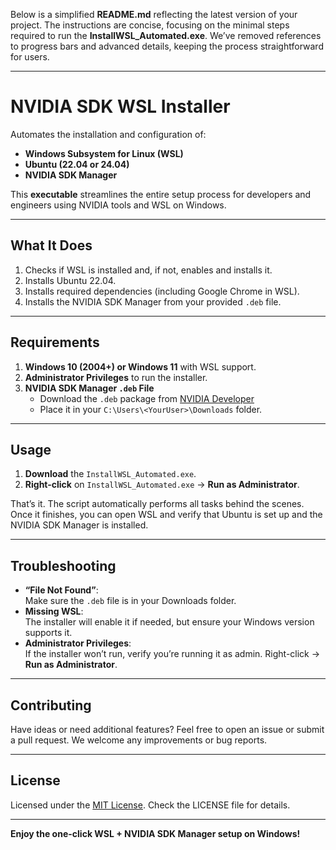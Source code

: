 Below is a simplified **README.md** reflecting the latest version of your project. The instructions are concise, focusing on the minimal steps required to run the **InstallWSL_Automated.exe**. We’ve removed references to progress bars and advanced details, keeping the process straightforward for users.

---

# NVIDIA SDK WSL Installer

Automates the installation and configuration of:
- **Windows Subsystem for Linux (WSL)**
- **Ubuntu (22.04 or 24.04)**
- **NVIDIA SDK Manager**

This **executable** streamlines the entire setup process for developers and engineers using NVIDIA tools and WSL on Windows. 

---

## What It Does

1. Checks if WSL is installed and, if not, enables and installs it.
2. Installs Ubuntu 22.04.
3. Installs required dependencies (including Google Chrome in WSL).
4. Installs the NVIDIA SDK Manager from your provided `.deb` file.

---

## Requirements

1. **Windows 10 (2004+) or Windows 11** with WSL support.
2. **Administrator Privileges** to run the installer.
3. **NVIDIA SDK Manager `.deb` File**  
   - Download the `.deb` package from [NVIDIA Developer](https://developer.nvidia.com/nvidia-sdk-manager)  
   - Place it in your `C:\Users\<YourUser>\Downloads` folder.

---

## Usage

1. **Download** the `InstallWSL_Automated.exe`.
2. **Right-click** on `InstallWSL_Automated.exe` → **Run as Administrator**.

That’s it. The script automatically performs all tasks behind the scenes. Once it finishes, you can open WSL and verify that Ubuntu is set up and the NVIDIA SDK Manager is installed.

---

## Troubleshooting

- **“File Not Found”**:  
  Make sure the `.deb` file is in your Downloads folder.  
- **Missing WSL**:  
  The installer will enable it if needed, but ensure your Windows version supports it.  
- **Administrator Privileges**:  
  If the installer won’t run, verify you’re running it as admin. Right-click → **Run as Administrator**.  


---

## Contributing

Have ideas or need additional features? Feel free to open an issue or submit a pull request. We welcome any improvements or bug reports.

---

## License

Licensed under the [MIT License](LICENSE). Check the LICENSE file for details.

---

**Enjoy the one-click WSL + NVIDIA SDK Manager setup on Windows!**